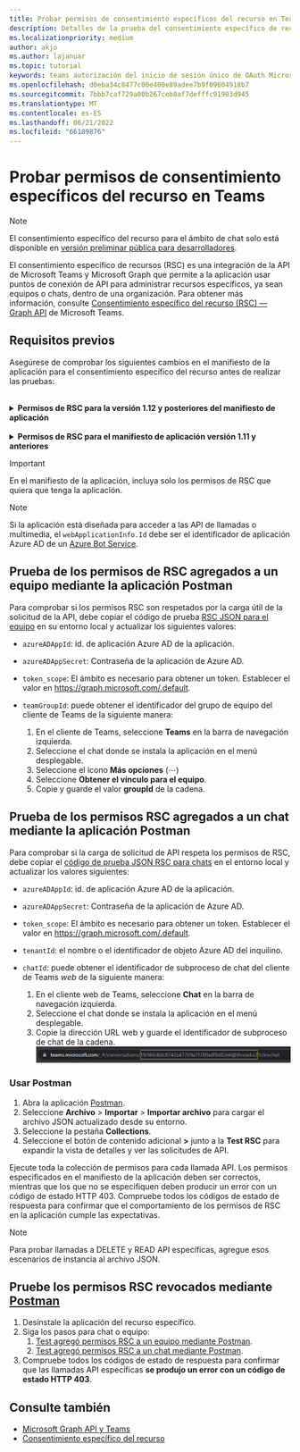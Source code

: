 ```yaml
---
title: Probar permisos de consentimiento específicos del recurso en Teams
description: Detalles de la prueba del consentimiento específico de recursos en Teams mediante Postman con ejemplos de código
ms.localizationpriority: medium
author: akjo
ms.author: lajanuar
ms.topic: tutorial
keywords: teams autorización del inicio de sesión único de OAuth Microsoft Azure Active Directory (Azure AD) rsc Postman Graph
ms.openlocfilehash: d0eba34c8477c00e400e89adee7b9f09604918b7
ms.sourcegitcommit: 7bbb7caf729a00b267ceb8af7defffc91903d945
ms.translationtype: MT
ms.contentlocale: es-ES
ms.lasthandoff: 06/21/2022
ms.locfileid: "66189876"
---
```

# <a name="test-resource-specific-consent-permissions-in-teams"></a>Probar permisos de consentimiento específicos del recurso en Teams

> [!NOTE]
> El consentimiento específico del recurso para el ámbito de chat solo está disponible en [versión preliminar pública para desarrolladores](../../resources/dev-preview/developer-preview-intro.md).

El consentimiento específico de recursos (RSC) es una integración de la API de Microsoft Teams y Microsoft Graph que permite a la aplicación usar puntos de conexión de API para administrar recursos específicos, ya sean equipos o chats, dentro de una organización. Para obtener más información, consulte [ Consentimiento específico del recurso (RSC) — Graph API](resource-specific-consent.md) de Microsoft Teams.

## <a name="prerequisites"></a>Requisitos previos

Asegúrese de comprobar los siguientes cambios en el manifiesto de la aplicación para el consentimiento específico del recurso antes de realizar las pruebas:

<br>

<details>

<summary><b>Permisos de RSC para la versión 1.12 y posteriores del manifiesto de aplicación</b></summary>

Agregue una clave [webApplicationInfo](../../resources/schema/manifest-schema.md#webapplicationinfo) al manifiesto de la aplicación con los siguientes valores:

|Nombre| Tipo | Descripción|
|---|---|---|
|`id` |Cadena |Su id. de la aplicación de Azure AD. Para obtener más información, consulte [ registrar la aplicación en el portal de Azure AD](resource-specific-consent.md#register-your-app-with-microsoft-identity-platform-using-the-azure-ad-portal).|
|`resource`|Cadena| Este campo no tiene ninguna operación en RSC, pero debe agregarse y tener un valor para evitar una respuesta de error; cualquier cadena servirá.|

Especifique los permisos necesarios para la aplicación.

|Nombre| Tipo | Descripción|
|---|---|---|
|`authorization`|Object|Lista de permisos que la aplicación necesita para funcionar. Para obtener más información, vea [autorización](../../resources/schema/manifest-schema.md#authorization).|

Ejemplo de RSC en un equipo

```json
"webApplicationInfo": {
    "id": "XXxxXXXXX-XxXX-xXXX-XXxx-XXXXXXXxxxXX",
    "resource": "https://RscBasedStoreApp"
    },
"authorization": {
    "permissions": {
        "resourceSpecific": [
            {
                "name": "TeamSettings.Read.Group",
                "type": "Application"
            },
            {
                "name": "TeamSettings.ReadWrite.Group",
                "type": "Application"
            },
            {
                "name": "ChannelSettings.Read.Group",
                "type": "Application"
            },
            {
                "name": "ChannelSettings.ReadWrite.Group",
                "type": "Application"
            },
            {
                "name": "Channel.Create.Group",
                "type": "Application"
            },
            {
                "name": "Channel.Delete.Group",
                "type": "Application"
            },
            {
                "name": "ChannelMessage.Read.Group",
                "type": "Application"
            },
            {
                "name": "TeamsAppInstallation.Read.Group",
                "type": "Application"
            },
            {
                "name": "TeamsTab.Read.Group",
                "type": "Application"
            },
            {
                "name": "TeamsTab.Create.Group",
                "type": "Application"
            },
            {
                "name": "TeamsTab.ReadWrite.Group",
                "type": "Application"
            },
            {
                "name": "TeamsTab.Delete.Group",
                "type": "Application"
            },
            {
                "name": "TeamMember.Read.Group",
                "type": "Application"
            },
            {
                "name": "TeamsActivity.Send.Group",
                "type": "Application"
            }
        ]    
    }
}
```

Ejemplo de RSC en un chat

```json
"webApplicationInfo": {
    "id": "XXxxXXXXX-XxXX-xXXX-XXxx-XXXXXXXxxxXX",
    "resource": "https://RscBasedStoreApp"
    },
"authorization": {
    "permissions": {
        "resourceSpecific": [
            {
                "name": "ChatSettings.Read.Chat",
                "type": "Application"
            },
            {
                "name": "ChatSettings.ReadWrite.Chat",
                "type": "Application"
            },
            {
                "name": "ChatMessage.Read.Chat",
                "type": "Application"
            },
            {
                "name": "ChatMember.Read.Chat",
                "type": "Application"
            },
            {
                "name": "Chat.Manage.Chat",
                "type": "Application"
            },
            {
                "name": "TeamsTab.Read.Chat",
                "type": "Application"
            },
            {
                "name": "TeamsTab.Create.Chat",
                "type": "Application"
            },
            {
                "name": "TeamsTab.Delete.Chat",
                "type": "Application"
            },
            {
                "name": "TeamsTab.ReadWrite.Chat",
                "type": "Application"
            },
            {
                "name": "TeamsAppInstallation.Read.Chat",
                "type": "Application"
            },
            {
                "name": "OnlineMeeting.ReadBasic.Chat",
                "type": "Application"
            },
            {
                "name": "Calls.AccessMedia.Chat",
                "type": "Application"
            },
            {
                "name": "Calls.JoinGroupCalls.Chat",
                "type": "Application"
            },
            {
                "name": "TeamsActivity.Send.Chat",
                "type": "Application"
            }
        ]    
    }
}
```

> [!NOTE]
> Si la aplicación está pensada para admitir la instalación en ámbitos de equipo y chat, se pueden especificar permisos de equipo y chat en el mismo manifiesto en `authorization`.

</details>

<br>

<details>

<summary><b>Permisos de RSC para el manifiesto de aplicación versión 1.11 y anteriores</b></summary>

Agregue una clave [webApplicationInfo](../../resources/schema/manifest-schema.md#webapplicationinfo) al manifiesto de la aplicación con los siguientes valores:

|Nombre| Tipo | Descripción|
|---|---|---|
|`id` |Cadena |Su id. de la aplicación de Azure AD. Para obtener más información, consulte [ registrar la aplicación en el portal de Azure AD](resource-specific-consent.md#register-your-app-with-microsoft-identity-platform-using-the-azure-ad-portal).|
|`resource`|Cadena| Este campo no tiene ninguna operación en RSC, pero debe agregarse y tener un valor para evitar una respuesta de error; cualquier cadena servirá.|
|`applicationPermissions`|Matriz de cadenas|Permisos de RSC para la aplicación. Para obtener más información, vea [permisos específicos del recurso](resource-specific-consent.md#resource-specific-permissions).|

Ejemplo de RSC en un equipo

```json
"webApplicationInfo": {
    "id": "XXxxXXXXX-XxXX-xXXX-XXxx-XXXXXXXxxxXX",
    "resource": "https://RscBasedStoreApp",
    "applicationPermissions": [
        "TeamSettings.Read.Group",
        "TeamSettings.ReadWrite.Group",
        "ChannelSettings.Read.Group",
        "ChannelSettings.ReadWrite.Group",
        "Channel.Create.Group",
        "Channel.Delete.Group",
        "ChannelMessage.Read.Group",
        "TeamsAppInstallation.Read.Group",
        "TeamsTab.Read.Group",
        "TeamsTab.Create.Group",
        "TeamsTab.ReadWrite.Group",
        "TeamsTab.Delete.Group",
        "TeamMember.Read.Group",
        "TeamsActivity.Send.Group"
    ]
  }
```

Ejemplo de RSC en un chat

```json
"webApplicationInfo": {
    "id": "XXxxXXXXX-XxXX-xXXX-XXxx-XXXXXXXxxxXX",
    "resource": "https://RscBasedStoreApp",
    "applicationPermissions": [
        "ChatSettings.Read.Chat",
        "ChatSettings.ReadWrite.Chat",
        "ChatMessage.Read.Chat",
        "ChatMember.Read.Chat",
        "Chat.Manage.Chat",
        "TeamsTab.Read.Chat",
        "TeamsTab.Create.Chat",
        "TeamsTab.Delete.Chat",
        "TeamsTab.ReadWrite.Chat",
        "TeamsAppInstallation.Read.Chat",
        "OnlineMeeting.ReadBasic.Chat",
        "Calls.AccessMedia.Chat",
        "Calls.JoinGroupCalls.Chat",
        "TeamsActivity.Send.Chat"
    ]
  }
```

<br>

> [!NOTE]
> Si la aplicación está pensada para admitir la instalación en ámbitos de equipo y chat, se pueden especificar permisos de equipo y chat en el mismo manifiesto en `applicationPermissions`.

</details>

> [!IMPORTANT]
> En el manifiesto de la aplicación, incluya solo los permisos de RSC que quiera que tenga la aplicación.

> [!NOTE]
> Si la aplicación está diseñada para acceder a las API de llamadas o multimedia, el `webApplicationInfo.Id` debe ser el identificador de aplicación Azure AD de un [Azure Bot Service](/graph/cloud-communications-get-started#register-a-bot).

## <a name="test-added-rsc-permissions-to-a-team-using-the-postman-app"></a>Prueba de los permisos de RSC agregados a un equipo mediante la aplicación Postman

Para comprobar si los permisos RSC son respetados por la carga útil de la solicitud de la API, debe copiar el código de prueba [RSC JSON para el equipo](test-team-rsc-json-file.md) en su entorno local y actualizar los siguientes valores:

* `azureADAppId`: id. de aplicación Azure AD de la aplicación.
* `azureADAppSecret`: Contraseña de la aplicación de Azure AD.
* `token_scope`: El ámbito es necesario para obtener un token. Establecer el valor en https://graph.microsoft.com/.default.
* `teamGroupId`: puede obtener el identificador del grupo de equipo del cliente de Teams de la siguiente manera:

    1. En el cliente de Teams, seleccione **Teams** en la barra de navegación izquierda.
    2. Seleccione el chat donde se instala la aplicación en el menú desplegable.
    3. Seleccione el icono **Más opciones** (&#8943;)
    4. Seleccione **Obtener el vínculo para el equipo**.
    5. Copie y guarde el valor **groupId** de la cadena.

## <a name="test-added-rsc-permissions-to-a-chat-using-the-postman-app"></a>Prueba de los permisos RSC agregados a un chat mediante la aplicación Postman

Para comprobar si la carga de solicitud de API respeta los permisos de RSC, debe copiar el [ código de prueba JSON RSC para chats](test-chat-rsc-json-file.md) en el entorno local y actualizar los valores siguientes:

* `azureADAppId`: id. de aplicación Azure AD de la aplicación.
* `azureADAppSecret`: Contraseña de la aplicación de Azure AD.
* `token_scope`: El ámbito es necesario para obtener un token. Establecer el valor en https://graph.microsoft.com/.default.
* `tenantId`: el nombre o el identificador de objeto Azure AD del inquilino.
* `chatId`: puede obtener el identificador de subproceso de chat del cliente de Teams *web* de la siguiente manera:

    1. En el cliente web de Teams, seleccione **Chat** en la barra de navegación izquierda.
    2. Seleccione el chat donde se instala la aplicación en el menú desplegable.
    3. Copie la dirección URL web y guarde el identificador de subproceso de chat de la cadena.
![Id. de subproceso de chat de la dirección URL web.](../../assets/images/chat-thread-id.png)

### <a name="use-postman"></a>Usar Postman

1. Abra la aplicación [Postman](https://www.postman.com).
2. Seleccione **Archivo** > **Importar** > **Importar archivo** para cargar el archivo JSON actualizado desde su entorno.  
3. Seleccione la pestaña **Collections**.
4. Seleccione el botón de contenido adicional **>** junto a la **Test RSC** para expandir la vista de detalles y ver las solicitudes de API.

Ejecute toda la colección de permisos para cada llamada API. Los permisos especificados en el manifiesto de la aplicación deben ser correctos, mientras que los que no se especifiquen deben producir un error con un código de estado HTTP 403. Compruebe todos los códigos de estado de respuesta para confirmar que el comportamiento de los permisos de RSC en la aplicación cumple las expectativas.

> [!NOTE]
> Para probar llamadas a DELETE y READ API específicas, agregue esos escenarios de instancia al archivo JSON.

## <a name="test-revoked-rsc-permissions-using-postman"></a>Pruebe los permisos RSC revocados mediante [Postman](https://www.postman.com/)

1. Desinstale la aplicación del recurso específico.
2. Siga los pasos para chat o equipo:
    1. [Test agregó permisos RSC a un equipo mediante Postman](#test-added-rsc-permissions-to-a-team-using-the-postman-app).
    2. [Test agregó permisos RSC a un chat mediante Postman](#test-added-rsc-permissions-to-a-chat-using-the-postman-app).
3. Compruebe todos los códigos de estado de respuesta para confirmar que las llamadas API específicas **se produjo un error con un código de estado HTTP 403**.

## <a name="see-also"></a>Consulte también

* [Microsoft Graph API y Teams](/graph/api/resources/teams-api-overview?view=graph-rest-1.0&preserve-view=true)
* [Consentimiento específico del recurso](~/graph-api/rsc/resource-specific-consent.md)
